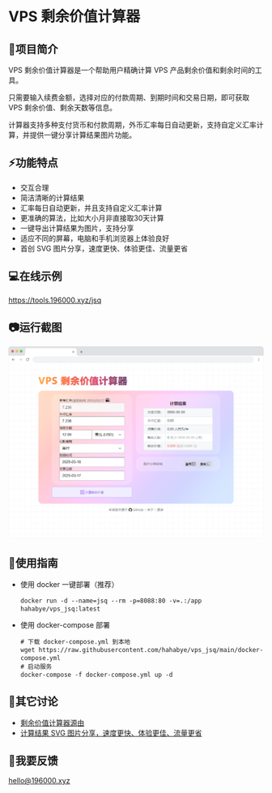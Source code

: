 # VPS 剩余价值计算器

## 🚀项目简介

VPS 剩余价值计算器是一个帮助用户精确计算 VPS 产品剩余价值和剩余时间的工具。

只需要输入续费金额，选择对应的付款周期、到期时间和交易日期，即可获取 VPS 剩余价值、剩余天数等信息。

计算器支持多种支付货币和付款周期，外币汇率每日自动更新，支持自定义汇率计算，并提供一键分享计算结果图片功能。

## ⚡功能特点

- 交互合理
- 简洁清晰的计算结果
- 汇率每日自动更新，并且支持自定义汇率计算
- 更准确的算法，比如大小月非直接取30天计算
- 一键导出计算结果为图片，支持分享
- 适应不同的屏幕，电脑和手机浏览器上体验良好
- 首创 SVG 图片分享，速度更快、体验更佳、流量更省


## 💻在线示例

https://tools.196000.xyz/jsq

## 📷运行截图

![VPS 剩余价值计算器](docs/screenshots/jsq.png)

## 📝使用指南

- 使用 docker 一键部署（推荐）
    ```shell
    docker run -d --name=jsq --rm -p=8088:80 -v=.:/app hahabye/vps_jsq:latest
    ```
- 使用 docker-compose 部署

    ```shell
    # 下载 docker-compose.yml 到本地
    wget https://raw.githubusercontent.com/hahabye/vps_jsq/main/docker-compose.yml
    # 启动服务
    docker-compose -f docker-compose.yml up -d
    ```

## 📢其它讨论

- [剩余价值计算器源由](https://www.nodeseek.com/post-172415-1)
- [计算结果 SVG 图片分享，速度更快、体验更佳、流量更省](https://www.nodeseek.com/post-291879-1)


## 📧我要反馈

[hello@196000.xyz](mailto:hello@196000.xyz)

